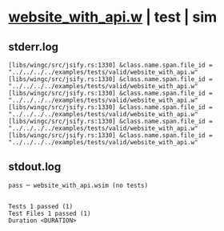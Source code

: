 # [website_with_api.w](../../../../../examples/tests/valid/website_with_api.w) | test | sim

## stderr.log
```log
[libs/wingc/src/jsify.rs:1330] &class.name.span.file_id = "../../../../examples/tests/valid/website_with_api.w"
[libs/wingc/src/jsify.rs:1330] &class.name.span.file_id = "../../../../examples/tests/valid/website_with_api.w"
[libs/wingc/src/jsify.rs:1330] &class.name.span.file_id = "../../../../examples/tests/valid/website_with_api.w"
[libs/wingc/src/jsify.rs:1330] &class.name.span.file_id = "../../../../examples/tests/valid/website_with_api.w"
[libs/wingc/src/jsify.rs:1330] &class.name.span.file_id = "../../../../examples/tests/valid/website_with_api.w"
[libs/wingc/src/jsify.rs:1330] &class.name.span.file_id = "../../../../examples/tests/valid/website_with_api.w"
```

## stdout.log
```log
pass ─ website_with_api.wsim (no tests)
 
 
Tests 1 passed (1)
Test Files 1 passed (1)
Duration <DURATION>
```

